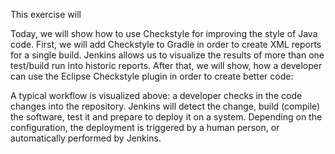 This exercise will 

Today, we will show how to use Checkstyle for improving the style of Java code. First, we will add Checkstyle to Gradle in order to create XML reports for a single build. Jenkins allows us to visualize the results of more than one test/build run into historic reports. After that, we will show, how a developer can use the Eclipse Checkstyle plugin in order to create better code:

A typical workflow is visualized above: a developer checks in the code changes into the repository. Jenkins will detect the change, build (compile) the software, test it and prepare to deploy it on a system. Depending on the configuration, the deployment is triggered by a human person, or automatically performed by Jenkins.
